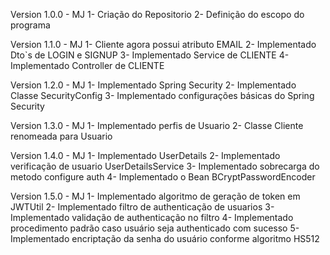 Version 1.0.0 - MJ
1- Criação do Repositorio
2- Definição do escopo do programa

Version 1.1.0 - MJ
1- Cliente agora possui atributo EMAIL
2- Implementado Dto`s de LOGIN e SIGNUP
3- Implementado Service de CLIENTE
4- Implementado Controller de CLIENTE

Version 1.2.0 - MJ
1- Implementado Spring Security
2- Implementado Classe SecurityConfig
3- Implementado configurações básicas do Spring Security

Version 1.3.0 - MJ
1- Implementado perfis de Usuario
2- Classe Cliente renomeada para Usuario

Version 1.4.0 - MJ
1- Implementado UserDetails
2- Implementado verificação de usuario UserDetailsService
3- Implementado sobrecarga do metodo configure auth
4- Implementado o Bean BCryptPasswordEncoder

Version 1.5.0 - MJ
1- Implementado algoritmo de geração de token em JWTUtil
2- Implementado filtro de authenticação de usuarios
3- Implementado validação de authenticação no filtro
4- Implementado procedimento padrão caso usuário seja authenticado com sucesso
5- Implementado encriptação da senha do usuário conforme algoritmo HS512